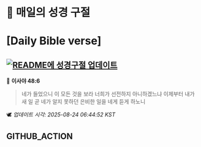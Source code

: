 # 🙏 매일의 성경 구절
# [Daily Bible verse]
## [![README에 성경구절 업데이트](https://github.com/DONGSUKA/first_test/actions/workflows/update-readme-bible.yml/badge.svg)](https://github.com/DONGSUKA/first_test/actions/workflows/update-readme-bible.yml)
<!-- START_BIBLE_VERSE -->
📖 **이사야 48:6**
> 네가 들었으니 이 모든 것을 보라 너희가 선전하지 아니하겠느냐 이제부터 내가 새 일 곧 네가 알지 못하던 은비한 일을 네게 듣게 하노니

🕊️ _업데이트 시각: 2025-08-24 06:44:52 KST_
  <!-- END_BIBLE_VERSE -->
## GITHUB_ACTION
